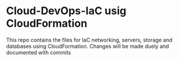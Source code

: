 # Cloud-DevOps-IaC usig CloudFormation
This repo contains the files for IaC networking, servers, storage and databases using CloudFormation. Changes will be made duely and documented with commits